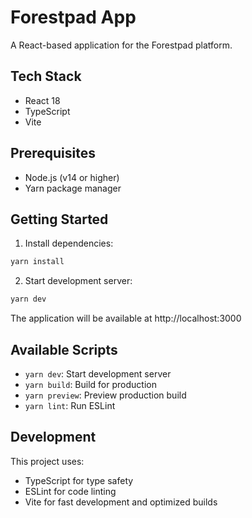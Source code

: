 # Forestpad App

A React-based application for the Forestpad platform.

## Tech Stack

- React 18
- TypeScript
- Vite

## Prerequisites

- Node.js (v14 or higher)
- Yarn package manager

## Getting Started

1. Install dependencies:
```bash
yarn install
```

2. Start development server:
```bash
yarn dev
```
The application will be available at http://localhost:3000

## Available Scripts

- `yarn dev`: Start development server
- `yarn build`: Build for production
- `yarn preview`: Preview production build
- `yarn lint`: Run ESLint

## Development

This project uses:
- TypeScript for type safety
- ESLint for code linting
- Vite for fast development and optimized builds
